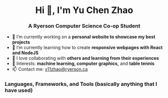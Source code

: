 <h1 align="center">Hi 👋, I'm Yu Chen Zhao</h1>

<h3 align="center">A Ryerson Computer Science Co-op Student</h3>

- 🔭 I’m currently working on a **personal website to showcase my best projects**
- 🌱 I’m currently learning how to create **responsive webpages with React and NodeJS**
- 👯 I love collaborating with **others and learning from their experiences**
- 💬 Interests: **machine learning, computer graphics,** and **table tennis**
- 📫 Contact me: [y11zhao@ryerson.ca](mailto:y11zhao@ryerson.ca?subject=[GitHub]%20Your%20Subject%20Here)

### Languages, Frameworks, and Tools (basically anything that I have used)

<!--
**Dev-Zhao/Dev-Zhao** is a ✨ _special_ ✨ repository because its `README.md` (this file) appears on your GitHub profile.

Here are some ideas to get you started:


- 🌱 I’m currently learning ...
- 👯 I’m looking to collaborate on ...
- 🤔 I’m looking for help with ...
- 💬 Ask me about ...
- 📫 How to reach me: ...
- 😄 Pronouns: ...
- ⚡ Fun fact: ...
-->
